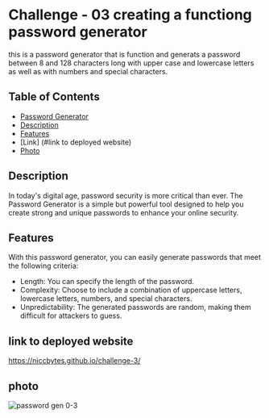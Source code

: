 
# Challenge - 03 creating a functiong password generator

this is a password generator that is function and generats a password between 8 and 128 characters long with upper case and lowercase letters as well as with numbers and special characters.

## Table of Contents

  - [Password Generator](#project-name)
  - [Description](#description)
  - [Features](#features)
  - [Link] (#link to deployed website)
  - [Photo](#photo)
 
  

## Description

In today's digital age, password security is more critical than ever. The Password Generator is a simple but powerful tool designed to help you create strong and unique passwords to enhance your online security.

## Features 
With this password generator, you can easily generate passwords that meet the following criteria:
- Length: You can specify the length of the password.
- Complexity: Choose to include a combination of uppercase letters, lowercase letters, numbers, and special characters.
- Unpredictability: The generated passwords are random, making them difficult for attackers to guess.

## link to deployed website
https://niccbytes.github.io/challenge-3/

## photo
![password gen 0-3](https://github.com/niccbytes/challenge-3/assets/140906373/b052ea51-ac36-4178-b23f-29a1923037d2)

